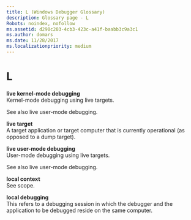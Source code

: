 ```yaml
---
title: L (Windows Debugger Glossary)
description: Glossary page - L
Robots: noindex, nofollow
ms.assetid: d290c203-4cb3-423c-a41f-baabb3c9a3c1
ms.author: domars
ms.date: 11/28/2017
ms.localizationpriority: medium
---
```


# L


<span id="live_kernel_mode_debugging"></span><span id="LIVE_KERNEL_MODE_DEBUGGING"></span>**live kernel-mode debugging**  
Kernel-mode debugging using live targets.

See also live user-mode debugging.

<span id="live_target"></span><span id="LIVE_TARGET"></span>**live target**  
A target application or target computer that is currently operational (as opposed to a dump target).

<span id="live_user_mode_debugging"></span><span id="LIVE_USER_MODE_DEBUGGING"></span>**live user-mode debugging**  
User-mode debugging using live targets.

See also live user-mode debugging.

<span id="local_context"></span><span id="LOCAL_CONTEXT"></span>**local context**  
See scope.

<span id="local_debugging"></span><span id="LOCAL_DEBUGGING"></span>**local debugging**  
This refers to a debugging session in which the debugger and the application to be debugged reside on the same computer.

 

 





